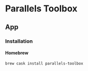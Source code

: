 # Parallels Toolbox

## App

### Installation

#### Homebrew

```sh
brew cask install parallels-toolbox
```
